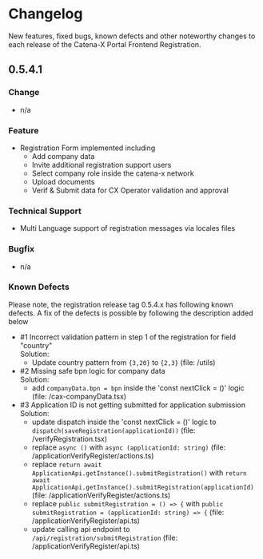 # Changelog

New features, fixed bugs, known defects and other noteworthy changes to each release of the Catena-X Portal Frontend Registration.

## 0.5.4.1

### Change
* n/a

### Feature
* Registration Form implemented including
  * Add company data
  * Invite additional registration support users
  * Select company role inside the catena-x network
  * Upload documents
  * Verif & Submit data for CX Operator validation and approval

### Technical Support
* Multi Language support of registration messages via locales files

### Bugfix
* n/a

### Known Defects
Please note, the registration release tag 0.5.4.x has following known defects. A fix of the defects is possible by following the description added below

  * #1 Incorrect validation pattern in step 1 of the registration for field "country"
    <br>Solution:
     * Update country pattern from ```{3,20}``` to ```{2,3}``` (file: /utils)
  * #2 Missing safe bpn logic for company data
    <br>Solution: 
     * add ```companyData.bpn = bpn``` inside the 'const nextClick = ()' logic (file: /cax-companyData.tsx)
  * #3 Application ID is not getting submitted for application submission
    <br> Solution:
     * update dispatch inside the 'const nextClick = ()' logic to ```dispatch(saveRegistration(applicationId))``` (file: /verifyRegistration.tsx)
     * replace ```async ()``` with ```async (applicationId: string)``` (file: /applicationVerifyRegister/actions.ts)
     * replace ```return await ApplicationApi.getInstance().submitRegistration()``` with ```return await ApplicationApi.getInstance().submitRegistration(applicationId)``` (file: /applicationVerifyRegister/actions.ts)
     * replace ```public submitRegistration = () => {``` with ```public submitRegistration = (applicationId: string) => {``` (file: /applicationVerifyRegister/api.ts)
     * update calling api endpoint to ```/api/registration/submitRegistration``` (file: /applicationVerifyRegister/api.ts)
